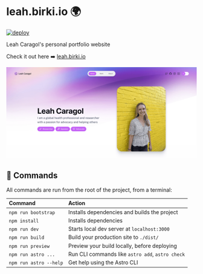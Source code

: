# leah.birki.io 🌍

[![deploy](https://github.com/leahcaragol/leah/actions/workflows/deploy.yml/badge.svg)](https://github.com/leahcaragol/leah/actions/workflows/deploy.yml)

Leah Caragol's personal portfolio website

Check it out here ➡️ [leah.birki.io](https://leah.birki.io)

![homepage](docs/assets/homepage.png)

## 🧞 Commands

All commands are run from the root of the project, from a terminal:

| Command                | Action                                           |
| :--------------------- | :----------------------------------------------- |
| `npm run bootstrap`    | Installs dependencies and builds the project     |
| `npm install`          | Installs dependencies                            |
| `npm run dev`          | Starts local dev server at `localhost:3000`      |
| `npm run build`        | Build your production site to `./dist/`          |
| `npm run preview`      | Preview your build locally, before deploying     |
| `npm run astro ...`    | Run CLI commands like `astro add`, `astro check` |
| `npm run astro --help` | Get help using the Astro CLI                     |
